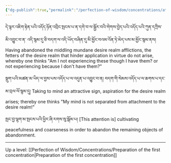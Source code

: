 ```yaml
---
{"dg-publish":true,"permalink":"/perfection-of-wisdom/concentrations/attention-of-analysis/"}
---
```


དེ་ལྟར་འཇིག་རྟེན་པའི་འདོད་ཉོན་འབྲིང་སྤངས་པ་ན་དགེ་བ་ལ་སྦྱོར་བའི་གེགས་བྱེད་པའི་འདོད་པའི་ཀུན་དཀྲིས་མི་འབྱུང་བ་ན་
འདི་སྙམ་དུ་ཅི་བདག་ལ་འདི་ཡོད་བཞིན་དུ་མི་མྱོང་བའམ་འོན་ཏེ་མེད་པས་མ་མྱོང་སྙམ་ནས།
Having abandoned the middling mundane desire realm afflictions, the fetters of the desire realm that hinder application in virtue do not arise, whereby one thinks "Am I not experiencing these though I have them? or not experiencing because I don't have them?"

སྡུག་པའི་མཚན་མ་ཡིད་ལ་བྱས་པས་འདོད་པ་ལ་འདུན་པ་འབྱུང་བ་ན། བདག་གི་སེམས་འདོད་པ་ལ་ཆགས་པ་དང་མ་བྲལ་ལོ་སྙམ་དུ།
Taking to mind an attractive sign, aspiration for the desire realm arises; thereby one thinks "My mind is not separated from attachment to the desire realm!"

སྤང་བྱ་ལྷག་མ་སྤངས་པའི་ཕྱིར་ཞི་རགས་སུ་སྒོམ་པ།
[This attention is] cultivating peacefulness and coarseness in order to abandon the remaining objects of abandonment.


---
Up a level: [[Perfection of Wisdom/Concentrations/Preparation of the first concentration\|Preparation of the first concentration]]